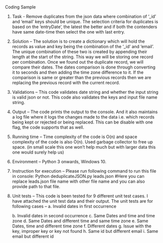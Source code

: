Coding Sample

1. Task - Remove duplicates from the json data where combination of ‘_id’ and ‘email’ keys should be unique. The selection criteria for duplicates is based on the ‘entryDate’, the latest the better and if both the contenders have same date-time then select the one with last entry.

2. Solution – The solution is to create a dictionary which will hold the records as value and key being the combination of the ‘_id’ and ‘email’. The unique combination of these two is created by appending their length at the start of the string. This way we will be storing one record per combination. Once we found out the duplicate record, we will compare their dates. The dates comparison is done through converting it to seconds and then adding the time zone difference to it. If the comparison is same or greater than the previous records then we are replacing the previous record with the current record.
3. Validations – This code validates date string and whether the input string is valid json or not. This code also validates the keys and input file name string. 
4. Output – The code prints the output to the console. And it also maintains a log file where it logs the changes made to the data i.e. which records being kept or rejected or being replaced. This can be disable with one flag, the code supports that as well.
5. Running time – Time complexity of the code is O(n) and space complexity of the code is also O(n).
Used garbage collector to free up space. (in small scale this one won’t help much but with larger data this one would surely help us)
6. Environment – Python 3 onwards, Windows 10.
7. Instruction for execution – Please run following command to run this file in console:
	Python deduplicateJSON.py leads.json
	#Here you can replace leads.json file name with other file name and you can also provide path to that file. 
8. Unit tests – This code is been tested for 9 different unit test cases. I have attached the unit test data and their output. The unit tests are for following cases – 
	a.	Invalid dates in first occurrence
	
	b.	Invalid dates in second occurrence
	c.	Same Dates and time and time zone
	d.	Same Dates and different time and same time zone
	e.	Same Dates, time and different time zone
	f.	Different dates
	g.	Issue with the key, improper key or key not found
	h.	Same id but different email
	i.	Same email but different id
